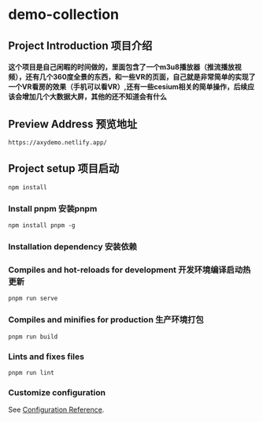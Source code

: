 # demo-collection

## Project Introduction 项目介绍

#### 这个项目是自己闲暇的时间做的，里面包含了一个m3u8播放器（推流播放视频），还有几个360度全景的东西，和一些VR的页面，自己就是非常简单的实现了一个VR看房的效果（手机可以看VR）,还有一些cesium相关的简单操作，后续应该会增加几个大数据大屏，其他的还不知道会有什么

## Preview Address 预览地址

```
https://axydemo.netlify.app/
```

## Project setup 项目启动
```
npm install
```
### Install pnpm 安装pnpm
```
npm install pnpm -g
```
### Installation dependency 安装依赖

### Compiles and hot-reloads for development 开发环境编译启动热更新
```
pnpm run serve
```

### Compiles and minifies for production 生产环境打包
```
pnpm run build
```

### Lints and fixes files
```
pnpm run lint
```

### Customize configuration
See [Configuration Reference](https://cli.vuejs.org/config/).

